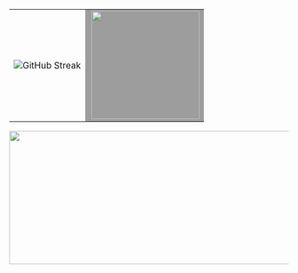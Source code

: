 <table>
  <tr>
    <td>
      <img src="https://streak-stats.demolab.com?user=devseunggwan&theme=onedark-duo&hide_border=true&locale=ko&card_width=600&mode=daily" alt="GitHub Streak" />
    </td>
    <td bgcolor="#9D9D9D">
      <img height="195px" align="right" src="https://github-readme-stats.vercel.app/api/top-langs/?username=devseunggwan&theme=shadow_green&hide_border=true&layout=compact&hide=Jupyter%20Notebook&locale=kr" />
    </td>
  </tr>
</table>


<a href="https://www.gitanimals.org/en_US?utm_medium=image&utm_source=devseunggwan&utm_content=line">
  <img
    src="https://render.gitanimals.org/lines/devseunggwan"
    width="1000"
    height="240"
  />
</a>
  
